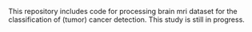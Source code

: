 This repository includes code for processing brain mri dataset for the classification of (tumor) cancer detection. This study is still in progress.
